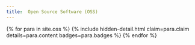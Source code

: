 ```yaml
---
title:  Open Source Software (OSS)
---
```


<dl>

{% for para in site.oss %}
    {% include hidden-detail.html claim=para.claim details=para.content badges=para.badges %}
{% endfor %}

</dl>